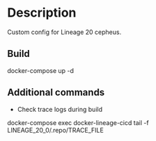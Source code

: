 # Description

Custom config for Lineage 20 cepheus.

## Build
docker-compose up -d


## Additional commands

- Check trace logs during build

docker-compose exec docker-lineage-cicd tail -f LINEAGE_20_0/.repo/TRACE_FILE
